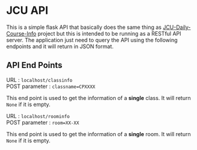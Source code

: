 # JCU API


This is a simple flask API that basically does the same thing as [JCU-Daily-Course-Info](https://github.com/the-c0d3r/jcu-daily-course-info) project but this is intended to be running as a RESTful API server. The application just need to query the API using the following endpoints and it will return in JSON format. 


API End Points
---

URL : `localhost/classinfo`  
POST parameter : `classname=CPXXXX`

This end point is used to get the information of a **single** class. It will return `None` if it is empty. 



URL : `localhost/roominfo`  
POST parameter : `room=XX-XX`

This end point is used to get the information of a **single** room. It will return `None` if it is empty. 
